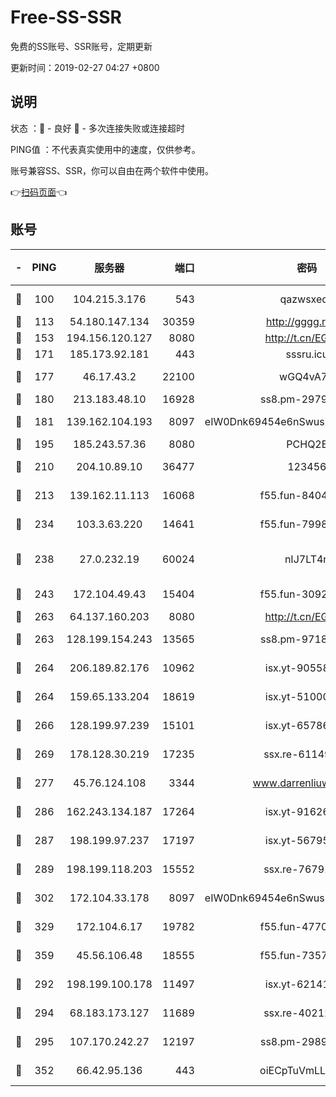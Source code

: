 # Free-SS-SSR

免费的SS账号、SSR账号，定期更新

更新时间：2019-02-27 04:27 +0800

## 说明

状态     ：🙂 - 良好 🙁 - 多次连接失败或连接超时

PING值   ：不代表真实使用中的速度，仅供参考。

账号兼容SS、SSR，你可以自由在两个软件中使用。

👉[扫码页面](https://liesauer.github.io/free-ss-ssr.github.io/)👈

## 账号

|-|PING|服务器|端口|密码|加密方式|区域|
|:----:|:----:|:-----:|-----:|:----:|:----:|:----:|
|🙂|100|104.215.3.176|543|qazwsxedc|aes-256-gcm|JP|
|🙂|113|54.180.147.134|30359|http://gggg.rocks|chacha20|KR|
|🙂|153|194.156.120.127|8080|http://t.cn/EGJIyrl|rc4-md5|RU|
|🙂|171|185.173.92.181|443|sssru.icu|rc4-md5|RU|
|🙂|177|46.17.43.2|22100|wGQ4vA7D|aes-256-gcm|RU|
|🙂|180|213.183.48.10|16928|ss8.pm-29798325|rc4-md5|RU|
|🙂|181|139.162.104.193|8097|eIW0Dnk69454e6nSwuspv9DmS201tQ0D|aes-256-cfb|JP|
|🙂|195|185.243.57.36|8080|PCHQ2E|rc4-md5|US|
|🙂|210|204.10.89.10|36477|123456|aes-256-cfb|US|
|🙂|213|139.162.11.113|16068|f55.fun-84043831|aes-256-cfb|SG|
|🙂|234|103.3.63.220|14641|f55.fun-79984823|aes-256-cfb|SG|
|🙂|238|27.0.232.19|60024|nIJ7LT4n|xchacha20-ietf-poly1305|HK|
|🙂|243|172.104.49.43|15404|f55.fun-30923847|aes-256-cfb|SG|
|🙂|263|64.137.160.203|8080|http://t.cn/EGJIyrl|rc4-md5|CA|
|🙂|263|128.199.154.243|13565|ss8.pm-97184216|aes-256-cfb|SG|
|🙂|264|206.189.82.176|10962|isx.yt-90558804|aes-256-cfb|SG|
|🙂|264|159.65.133.204|18619|isx.yt-51000018|aes-256-cfb|SG|
|🙂|266|128.199.97.239|15101|isx.yt-65786071|aes-256-cfb|SG|
|🙂|269|178.128.30.219|17235|ssx.re-61149569|aes-256-cfb|SG|
|🙂|277|45.76.124.108|3344|www.darrenliuwei.com|aes-256-cfb|AU|
|🙂|286|162.243.134.187|17264|isx.yt-91626213|aes-256-cfb|US|
|🙂|287|198.199.97.237|17197|isx.yt-56795890|aes-256-cfb|US|
|🙂|289|198.199.118.203|15552|ssx.re-76791926|aes-256-cfb|US|
|🙂|302|172.104.33.178|8097|eIW0Dnk69454e6nSwuspv9DmS201tQ0D|aes-256-cfb|SG|
|🙂|329|172.104.6.17|19782|f55.fun-47700700|aes-256-cfb|US|
|🙂|359|45.56.106.48|18555|f55.fun-73571297|aes-256-cfb|US|
|🙂|292|198.199.100.178|11497|isx.yt-62141946|aes-256-cfb|US|
|🙂|294|68.183.173.127|11689|ssx.re-40212864|aes-256-cfb|US|
|🙂|295|107.170.242.27|12197|ss8.pm-29892901|aes-256-cfb|US|
|🙁|352|66.42.95.136|443|oiECpTuVmLLxk4Ts|aes-256-cfb|US|
